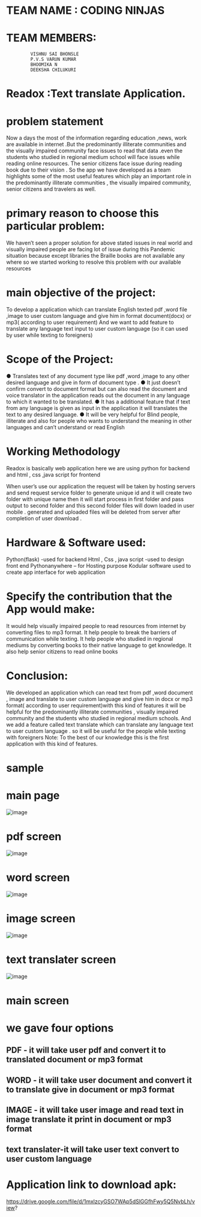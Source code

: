 # TEAM NAME : CODING NINJAS

# TEAM MEMBERS:
             VISHNU SAI BHONSLE
             P.V.S VARUN KUMAR
             BHOOMIKA N
             DEEKSHA CHILUKURI
             
 
# Readox :Text translate Application.


# problem statement

Now a days the most of the information regarding education ,news, work are available in internet
.But the predominantly illiterate communities and the visually impaired community face issues to
read that data .even the students who studied in regional medium school will face issues while
reading online resources. The senior citizens face issue during reading book due to their vision .
So the app we have developed as a team highlights some of the most useful features which play an
important role in the predominantly illiterate communities , the visually impaired community, senior
citizens and travelers as well.

# primary reason to choose this particular problem:

We haven’t seen a proper solution for above stated issues in real world and visually impaired
people are facing lot of issue during this Pandemic situation because except libraries the
Braille books are not available any where so we started working to resolve this problem
with our available resources

# main objective of the project:
To develop a application which can translate English texted pdf ,word file ,image to user
custom language and give him in format document(docx) or mp3( according to user
requirement)
And we want to add feature to translate any language text input to user custom language
(so it can used by user while texting to foreigners)

# Scope of the Project:
● Translates text of any document type like pdf ,word ,image to any other desired
language and give in form of document type .
● It just doesn’t confirm convert to document format but can also read the document and
voice translator in the application reads out the document in any language to which it
wanted to be translated.
● It has a additional feature that if text from any language is given as input in the
application it will translates the text to any desired language.
● It will be very helpful for Blind people, illiterate and also for people who wants to
understand the meaning in other languages and can’t understand or read English

# Working Methodology

Readox is basically web application here we are using python for backend and html , css
,java script for frontend


When user’s use our application the request will be taken by hosting servers and send
request service folder to generate unique id and it will create two folder with unique name
then it will start process in first folder and pass output to second folder and this second
folder files will down loaded in user mobile . generated and uploaded files will be deleted
from server after completion of user download .

# Hardware &amp; Software used:
Python(flask) -used for backend
Html , Css , java script -used to design front end
Pythonanywhere – for Hosting purpose
Kodular software used to create app interface for web application
# Specify the contribution that the App would make:
It would help visually impaired people to read resources from internet by converting files to
mp3 format.
It help people to break the barriers of communication while texting.
It help people who studied in regional mediums by converting books to their native language
to get knowledge.
It also help senior citizens to read online books

# Conclusion:

We developed an application which can read text from pdf ,word document , image and
translate to user custom language and give him in docx or mp3 format( according to user
requirement)with this kind of features it will be helpful for the predominantly illiterate
communities , visually impaired community and the students who studied in regional
medium schools. And we add a feature called text translate which can translate any language
text to user custom language . so it will be useful for the people while texting with foreigners
Note: To the best of our knowledge this is the first application with this kind of features.


# sample
# main page
![image](https://drive.google.com/uc?export=view&id=1g_WGrVtVsLtAhfDyIo5MfoVNedlPEBF4)

# pdf screen
![image](https://drive.google.com/uc?export=view&id=13pGC_SQlpCsIbIm4rubsFRuL8CC3J7Gd)

# word screen
![image](https://drive.google.com/uc?export=view&id=1iqVXHnSgQvHvTQyeLLRyDXxT4XZwEOBS)

# image screen
![image](https://drive.google.com/uc?export=view&id=1L_zR7PNtX0tUF4OodU3t_p2w7H7kMx4S)
# text translater screen
![image](https://drive.google.com/uc?export=view&id=1fZMPEvSrL6HjnHjO8_7Qx2c0YissV7Y0)

# main screen

# we gave four options

## PDF - it will take user pdf and convert it to  translated document or mp3 format


## WORD - it will take user document and convert it to translate give in document or mp3 format


## IMAGE - it will take user image and read text in image translate  it print in document or mp3 format


## text translater-it will take user text convert to user custom language 


# Application link  to download apk:
https://drive.google.com/file/d/1mxlzcyGSO7WAp5dSlGGfhFwy5Q5NvbLh/view?

